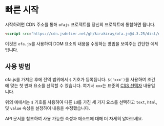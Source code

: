<template is="exm-article">
<a href="../../publics/examples/set-props.html" preview></a>
</template>

# 빠른 시작

시작하려면 CDN 주소를 통해 `ofajs` 프로젝트를 당신의 프로젝트에 통합하면 됩니다.

```html
<script src="https://cdn.jsdelivr.net/gh/kirakiray/ofa.js@4.3.25/dist/ofa.js"></script>
```

이것은 `ofa.js`를 사용하여 DOM 요소의 내용을 수정하는 방법을 보여주는 간단한 예제입니다.

## 사용 방법

ofa.js를 가져온 후에 전역 범위에서 `$` 기호가 등록됩니다. `$('xxx')`를 사용하여 조건에 맞는 첫 번째 요소를 선택할 수 있습니다. 여기서 `xxx`는 표준의 [CSS 선택자](https://developer.mozilla.org/ko/docs/Web/CSS/CSS_Selectors) 내용입니다.

위의 예에서는 `$` 기호를 사용하여 다른 `id`를 가진 세 가지 요소를 선택하고 `text`, `html`, 및 `value` 속성을 설정하여 내용을 수정했습니다.

API 문서를 참조하여 사용 가능한 속성과 메소드에 대해 더 자세히 알아보세요.
